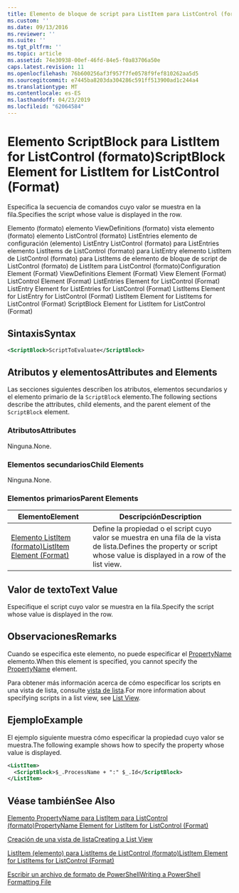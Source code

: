 ```yaml
---
title: Elemento de bloque de script para ListItem para ListControl (formato) | Microsoft Docs
ms.custom: ''
ms.date: 09/13/2016
ms.reviewer: ''
ms.suite: ''
ms.tgt_pltfrm: ''
ms.topic: article
ms.assetid: 74e30938-00ef-46fd-84e5-f0a83706a50e
caps.latest.revision: 11
ms.openlocfilehash: 76b600256af3f957f7fe0578f9fef810262aa5d5
ms.sourcegitcommit: e7445ba8203da304286c591ff513900ad1c244a4
ms.translationtype: MT
ms.contentlocale: es-ES
ms.lasthandoff: 04/23/2019
ms.locfileid: "62064584"
---
```

# <a name="scriptblock-element-for-listitem-for-listcontrol-format"></a><span data-ttu-id="03634-102">Elemento ScriptBlock para ListItem for ListControl (formato)</span><span class="sxs-lookup"><span data-stu-id="03634-102">ScriptBlock Element for ListItem for ListControl (Format)</span></span>

<span data-ttu-id="03634-103">Especifica la secuencia de comandos cuyo valor se muestra en la fila.</span><span class="sxs-lookup"><span data-stu-id="03634-103">Specifies the script whose value is displayed in the row.</span></span>

<span data-ttu-id="03634-104">Elemento (formato) elemento ViewDefinitions (formato) vista elemento (formato) elemento ListControl (formato) ListEntries elemento de configuración (elemento) ListEntry ListControl (formato) para ListEntries elemento ListItems de ListControl (formato) para ListEntry elemento ListItem de ListControl (formato) para ListItems de elemento de bloque de script de ListControl (formato) de ListItem para ListControl (formato)</span><span class="sxs-lookup"><span data-stu-id="03634-104">Configuration Element (Format) ViewDefinitions Element (Format) View Element (Format) ListControl Element (Format) ListEntries Element for ListControl (Format) ListEntry Element for ListEntries for ListControl (Format) ListItems Element for ListEntry for ListControl (Format) ListItem Element for ListItems for ListControl (Format) ScriptBlock Element for ListItem for ListControl (Format)</span></span>

## <a name="syntax"></a><span data-ttu-id="03634-105">Sintaxis</span><span class="sxs-lookup"><span data-stu-id="03634-105">Syntax</span></span>

```xml
<ScriptBlock>ScriptToEvaluate</ScriptBlock>
```

## <a name="attributes-and-elements"></a><span data-ttu-id="03634-106">Atributos y elementos</span><span class="sxs-lookup"><span data-stu-id="03634-106">Attributes and Elements</span></span>

<span data-ttu-id="03634-107">Las secciones siguientes describen los atributos, elementos secundarios y el elemento primario de la `ScriptBlock` elemento.</span><span class="sxs-lookup"><span data-stu-id="03634-107">The following sections describe the attributes, child elements, and the parent element of the `ScriptBlock` element.</span></span>

### <a name="attributes"></a><span data-ttu-id="03634-108">Atributos</span><span class="sxs-lookup"><span data-stu-id="03634-108">Attributes</span></span>

<span data-ttu-id="03634-109">Ninguna.</span><span class="sxs-lookup"><span data-stu-id="03634-109">None.</span></span>

### <a name="child-elements"></a><span data-ttu-id="03634-110">Elementos secundarios</span><span class="sxs-lookup"><span data-stu-id="03634-110">Child Elements</span></span>

<span data-ttu-id="03634-111">Ninguna.</span><span class="sxs-lookup"><span data-stu-id="03634-111">None.</span></span>

### <a name="parent-elements"></a><span data-ttu-id="03634-112">Elementos primarios</span><span class="sxs-lookup"><span data-stu-id="03634-112">Parent Elements</span></span>

|<span data-ttu-id="03634-113">Elemento</span><span class="sxs-lookup"><span data-stu-id="03634-113">Element</span></span>|<span data-ttu-id="03634-114">Descripción</span><span class="sxs-lookup"><span data-stu-id="03634-114">Description</span></span>|
|-------------|-----------------|
|[<span data-ttu-id="03634-115">Elemento ListItem (formato)</span><span class="sxs-lookup"><span data-stu-id="03634-115">ListItem Element (Format)</span></span>](./listitem-element-for-listitems-for-listcontrol-format.md)|<span data-ttu-id="03634-116">Define la propiedad o el script cuyo valor se muestra en una fila de la vista de lista.</span><span class="sxs-lookup"><span data-stu-id="03634-116">Defines the property or script whose value is displayed in a row of the list view.</span></span>|

## <a name="text-value"></a><span data-ttu-id="03634-117">Valor de texto</span><span class="sxs-lookup"><span data-stu-id="03634-117">Text Value</span></span>

<span data-ttu-id="03634-118">Especifique el script cuyo valor se muestra en la fila.</span><span class="sxs-lookup"><span data-stu-id="03634-118">Specify the script whose value is displayed in the row.</span></span>

## <a name="remarks"></a><span data-ttu-id="03634-119">Observaciones</span><span class="sxs-lookup"><span data-stu-id="03634-119">Remarks</span></span>

<span data-ttu-id="03634-120">Cuando se especifica este elemento, no puede especificar el [PropertyName](./propertyname-element-for-listitem-for-listcontrol-format.md) elemento.</span><span class="sxs-lookup"><span data-stu-id="03634-120">When this element is specified, you cannot specify the [PropertyName](./propertyname-element-for-listitem-for-listcontrol-format.md) element.</span></span>

<span data-ttu-id="03634-121">Para obtener más información acerca de cómo especificar los scripts en una vista de lista, consulte [vista de lista](./creating-a-list-view.md).</span><span class="sxs-lookup"><span data-stu-id="03634-121">For more information about specifying scripts in a list view, see [List View](./creating-a-list-view.md).</span></span>

## <a name="example"></a><span data-ttu-id="03634-122">Ejemplo</span><span class="sxs-lookup"><span data-stu-id="03634-122">Example</span></span>

<span data-ttu-id="03634-123">El ejemplo siguiente muestra cómo especificar la propiedad cuyo valor se muestra.</span><span class="sxs-lookup"><span data-stu-id="03634-123">The following example shows how to specify the property whose value is displayed.</span></span>

```xml
<ListItem>
  <ScriptBlock>$_.ProcessName + ":" $_.Id</ScriptBlock>
</ListItem>

```

## <a name="see-also"></a><span data-ttu-id="03634-124">Véase también</span><span class="sxs-lookup"><span data-stu-id="03634-124">See Also</span></span>

[<span data-ttu-id="03634-125">Elemento PropertyName para ListItem para ListControl (formato)</span><span class="sxs-lookup"><span data-stu-id="03634-125">PropertyName Element for ListItem for ListControl (Format)</span></span>](./propertyname-element-for-listitem-for-listcontrol-format.md)

[<span data-ttu-id="03634-126">Creación de una vista de lista</span><span class="sxs-lookup"><span data-stu-id="03634-126">Creating a List View</span></span>](./creating-a-list-view.md)

[<span data-ttu-id="03634-127">ListItem (elemento) para ListItems de ListControl (formato)</span><span class="sxs-lookup"><span data-stu-id="03634-127">ListItem Element for ListItems for ListControl (Format)</span></span>](./listitem-element-for-listitems-for-listcontrol-format.md)

[<span data-ttu-id="03634-128">Escribir un archivo de formato de PowerShell</span><span class="sxs-lookup"><span data-stu-id="03634-128">Writing a PowerShell Formatting File</span></span>](./writing-a-powershell-formatting-file.md)
